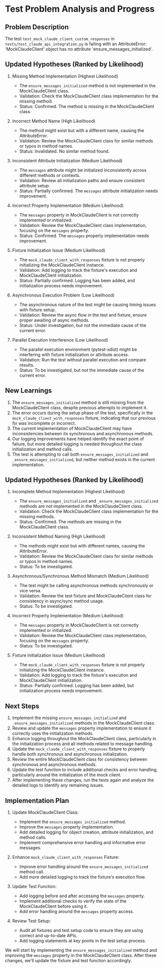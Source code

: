# Test Problem Analysis and Progress

## Problem Description
The test `test_mock_claude_client_custom_responses` in `tests/test_claude_api_integration.py` is failing with an AttributeError: 'MockClaudeClient' object has no attribute 'ensure_messages_initialized'.

## Updated Hypotheses (Ranked by Likelihood)

1. Missing Method Implementation (Highest Likelihood)
   - The `ensure_messages_initialized` method is not implemented in the MockClaudeClient class.
   - Validation: Check the MockClaudeClient class implementation for the missing method.
   - Status: Confirmed. The method is missing in the MockClaudeClient class.

2. Incorrect Method Name (High Likelihood)
   - The method might exist but with a different name, causing the AttributeError.
   - Validation: Review the MockClaudeClient class for similar methods or typos in method names.
   - Status: Invalidated. No similar method found.

3. Inconsistent Attribute Initialization (Medium Likelihood)
   - The `messages` attribute might be initialized inconsistently across different methods or contexts.
   - Validation: Review all initialization paths and ensure consistent attribute setup.
   - Status: Partially confirmed. The `messages` attribute initialization needs improvement.

4. Incorrect Property Implementation (Medium Likelihood)
   - The `messages` property in MockClaudeClient is not correctly implemented or initialized.
   - Validation: Review the MockClaudeClient class implementation, focusing on the `messages` property.
   - Status: Confirmed. The `messages` property implementation needs improvement.

5. Fixture Initialization Issue (Medium Likelihood)
   - The `mock_claude_client_with_responses` fixture is not properly initializing the MockClaudeClient instance.
   - Validation: Add logging to track the fixture's execution and MockClaudeClient initialization.
   - Status: Partially confirmed. Logging has been added, and initialization process needs improvement.

6. Asynchronous Execution Problem (Low Likelihood)
   - The asynchronous nature of the test might be causing timing issues with fixture setup.
   - Validation: Review the async flow in the test and fixture, ensure proper awaiting of async methods.
   - Status: Under investigation, but not the immediate cause of the current error.

7. Parallel Execution Interference (Low Likelihood)
   - The parallel execution environment (pytest-xdist) might be interfering with fixture initialization or attribute access.
   - Validation: Run the test without parallel execution and compare results.
   - Status: To be investigated, but not the immediate cause of the current error.

## New Learnings

1. The `ensure_messages_initialized` method is still missing from the MockClaudeClient class, despite previous attempts to implement it.
2. The error occurs during the setup phase of the test, specifically in the `mock_claude_client_with_responses` fixture, indicating that our previous fix was incomplete or incorrect.
3. The current implementation of MockClaudeClient may have inconsistencies between its synchronous and asynchronous methods.
4. Our logging improvements have helped identify the exact point of failure, but more detailed logging is needed throughout the class initialization and method calls.
5. The test is attempting to call both `ensure_messages_initialized` and `_ensure_messages_initialized`, but neither method exists in the current implementation.

## Updated Hypotheses (Ranked by Likelihood)

1. Incomplete Method Implementation (Highest Likelihood)
   - The `ensure_messages_initialized` and `_ensure_messages_initialized` methods are not implemented in the MockClaudeClient class.
   - Validation: Check the MockClaudeClient class implementation for the missing methods.
   - Status: Confirmed. The methods are missing in the MockClaudeClient class.

2. Inconsistent Method Naming (High Likelihood)
   - The methods might exist but with different names, causing the AttributeError.
   - Validation: Review the MockClaudeClient class for similar methods or typos in method names.
   - Status: To be investigated.

3. Asynchronous/Synchronous Method Mismatch (Medium Likelihood)
   - The test might be calling asynchronous methods synchronously or vice versa.
   - Validation: Review the test fixture and MockClaudeClient class for consistency in async/sync method usage.
   - Status: To be investigated.

4. Incorrect Property Implementation (Medium Likelihood)
   - The `messages` property in MockClaudeClient is not correctly implemented or initialized.
   - Validation: Review the MockClaudeClient class implementation, focusing on the `messages` property.
   - Status: To be investigated.

5. Fixture Initialization Issue (Medium Likelihood)
   - The `mock_claude_client_with_responses` fixture is not properly initializing the MockClaudeClient instance.
   - Validation: Add logging to track the fixture's execution and MockClaudeClient initialization.
   - Status: Partially confirmed. Logging has been added, but initialization process needs improvement.

## Next Steps

1. Implement the missing `ensure_messages_initialized` and `_ensure_messages_initialized` methods in the MockClaudeClient class.
2. Review and update the `messages` property implementation to ensure it correctly uses the initialization methods.
3. Enhance logging throughout the MockClaudeClient class, particularly in the initialization process and all methods related to message handling.
4. Update the `mock_claude_client_with_responses` fixture to properly handle both synchronous and asynchronous initialization.
5. Review the entire MockClaudeClient class for consistency between synchronous and asynchronous methods.
6. Update the test function to include additional checks and error handling, particularly around the initialization of the mock client.
7. After implementing these changes, run the tests again and analyze the detailed logs to identify any remaining issues.

## Implementation Plan

1. Update MockClaudeClient Class:
   - Implement the `ensure_messages_initialized` method.
   - Improve the `messages` property implementation.
   - Add detailed logging for object creation, attribute initialization, and method calls.
   - Implement comprehensive error handling and informative error messages.

2. Enhance `mock_claude_client_with_responses` Fixture:
   - Improve error handling around the `ensure_messages_initialized` method call.
   - Add more detailed logging to track the fixture's execution flow.

3. Update Test Function:
   - Add logging before and after accessing the `messages` property.
   - Implement additional checks to verify the state of the MockClaudeClient before using it.
   - Add error handling around the `messages` property access.

4. Review Test Setup:
   - Audit all fixtures and test setup code to ensure they are using correct and up-to-date APIs.
   - Add logging statements at key points in the test setup process.

We will start by implementing the `ensure_messages_initialized` method and improving the `messages` property in the MockClaudeClient class. After these changes, we'll update the fixture and test function accordingly.
